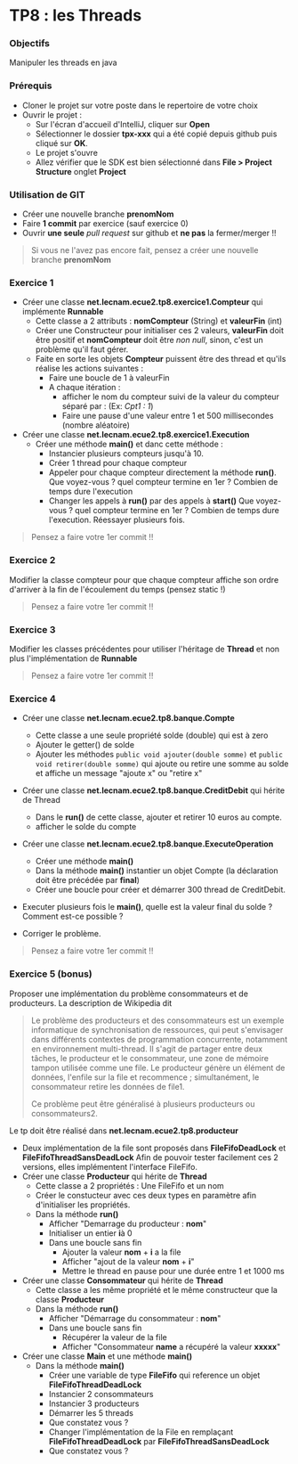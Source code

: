 # TP8 : les Threads	

### Objectifs
Manipuler les threads en java

### Prérequis
- Cloner le projet sur votre poste dans le repertoire de votre choix
- Ouvrir le projet :
  - Sur l'écran d'accueil d'IntelliJ, cliquer sur **Open**
  - Sélectionner le dossier **tpx-xxx** qui a été copié depuis github puis cliqué sur **OK**.
  - Le projet s'ouvre
  - Allez vérifier que le SDK est bien sélectionné dans **File > Project Structure** onglet **Project**

### Utilisation de GIT

- Créer une nouvelle branche **prenomNom**
- Faire **1 commit** par exercice (sauf exercice 0)
- Ouvrir **une seule** *pull request* sur github et **ne pas** la fermer/merger !!



> Si vous ne l'avez pas encore fait, pensez a créer une nouvelle branche **prenomNom**

### Exercice 1

- Créer une classe **net.lecnam.ecue2.tp8.exercice1.Compteur** qui implémente **Runnable**
  - Cette classe a 2 attributs : **nomCompteur** (String) et **valeurFin** (int) 
  - Créer une Constructeur pour initialiser ces 2 valeurs, **valeurFin** doit être positif et **nomCompteur** doit être *non null*, sinon, c'est un problème qu'il faut gérer.
  - Faite en sorte les objets **Compteur** puissent être des thread et qu'ils réalise les actions suivantes :
    - Faire une boucle de 1 à valeurFin
    - A chaque itération :
      - afficher le nom du compteur suivi de la valeur du compteur séparé par : (Ex: *Cpt1 : 1*)
      - Faire une pause d'une valeur entre 1 et 500 millisecondes (nombre aléatoire)
- Créer une classe **net.lecnam.ecue2.tp8.exercice1.Execution** 
  - Créer une méthode **main()** et danc cette méthode :
    - Instancier plusieurs compteurs jusqu'à 10. 
    - Créer 1 thread pour chaque compteur
    - Appeler pour chaque compteur directement la méthode **run()**. Que voyez-vous ? quel compteur termine en 1er ? Combien de temps dure l'execution
    - Changer les appels à **run()** par des appels à **start()** Que voyez-vous ? quel compteur termine en 1er ? Combien de temps dure l'execution. Réessayer plusieurs fois.

> Pensez a faire votre 1er commit !!  

### Exercice 2

Modifier la classe compteur pour que chaque compteur affiche son ordre d'arriver à la fin de l'écoulement du temps (pensez static !)

> Pensez a faire votre 1er commit !!  

### Exercice 3

Modifier les classes précédentes pour utiliser l'héritage de **Thread** et non plus l'implémentation de **Runnable**

> Pensez a faire votre 1er commit !!  

### Exercice 4

- Créer une classe **net.lecnam.ecue2.tp8.banque.Compte**
  - Cette classe a une seule propriété solde (double) qui est à zero
  - Ajouter le getter() de solde
  - Ajouter les méthodes ```public void ajouter(double somme)``` et ```public void retirer(double somme)``` qui ajoute ou retire une somme au solde et affiche un message "ajoute x" ou "retire x"

- Créer une classe **net.lecnam.ecue2.tp8.banque.CreditDebit** qui hérite de Thread
  - Dans le **run()** de cette classe, ajouter et retirer 10 euros au compte.
  - afficher le solde du compte

- Créer une classe  **net.lecnam.ecue2.tp8.banque.ExecuteOperation**
  - Créer une méthode **main()**
  - Dans la méthode **main()** instantier un objet Compte (la déclaration doit être précédée par **final**)
  - Créer une boucle pour créer et démarrer 300 thread de CreditDebit.

- Executer plusieurs fois le **main()**, quelle est la valeur final du solde ? Comment est-ce possible ?

- Corriger le problème.

> Pensez a faire votre 1er commit !!  

### Exercice 5 (bonus)

Proposer une implémentation du problème consommateurs et de producteurs. La description de Wikipedia dit 

> Le problème des producteurs et des consommateurs est un exemple informatique de synchronisation de ressources, qui peut s'envisager dans différents contextes de programmation concurrente, notamment en environnement multi-thread. Il s'agit de partager entre deux tâches, le producteur et le consommateur, une zone de mémoire tampon utilisée comme une file. Le producteur génère un élément de données, l'enfile sur la file et recommence ; simultanément, le consommateur retire les données de file1.
>
> Ce problème peut être généralisé à plusieurs producteurs ou consommateurs2.

Le tp doit être réalisé dans **net.lecnam.ecue2.tp8.producteur**

- Deux implémentation de la file sont proposés dans **FileFifoDeadLock** et **FileFifoThreadSansDeadLock** Afin de pouvoir tester facilement ces 2 versions, elles implémentent l'interface FileFifo.
- Créer une classe **Producteur** qui hérite de **Thread**
  - Cette classe a 2 propriétés : Une FileFifo et un nom
  - Créer le constucteur avec ces deux types en paramètre afin d'initialiser les propriétés.
  - Dans la méthode **run()**
    - Afficher "Demarrage du producteur : **nom**"
    - Initialiser un entier **i**à 0
    - Dans une boucle sans fin
      - Ajouter la valeur **nom** + **i** a la file
      - Afficher "ajout de la valeur **nom** + **i**"
      - Mettre le thread en pause pour une durée entre 1 et 1000 ms
- Créer une classe **Consommateur** qui hérite de **Thread**
  - Cette classe a les même propriété et le même constructeur que la classe **Producteur**
  - Dans la méthode **run()**
    - Afficher "Démarrage du consommateur : **nom**"
    - Dans une boucle sans fin
      - Récupérer la valeur de la file
      - Afficher "Consommateur **name** a récupéré la valeur **xxxxx**"
- Créer une classe **Main** et une méthode **main()**
  - Dans la méthode **main()**
    - Créer une variable de type **FileFifo** qui reference un objet **FileFifoThreadDeadLock** 
    - Instancier 2 consommateurs
    - Instancier 3 producteurs
    - Démarrer les 5 threads
    - Que constatez vous ?
    - Changer l'implémentation de la File en remplaçant **FileFifoThreadDeadLock** par **FileFifoThreadSansDeadLock**
    - Que constatez vous ?


